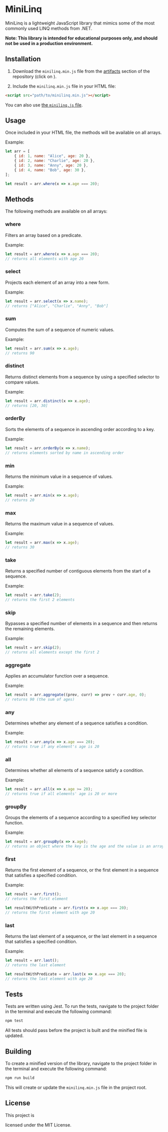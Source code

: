 # MiniLinq

MiniLinq is a lightweight JavaScript library that mimics some of the most commonly used LINQ methods from .NET.

**Note: This library is intended for educational purposes only, and should not be used in a production environment.**

## Installation

1. Download the `minilinq.min.js` file from the [artifacts](https://github.com/devcronberg/minilinq/actions/workflows/node.yml) section of the repository (click on ).

2. Include the `minilinq.min.js` file in your HTML file:

```html
<script src="path/to/minilinq.min.js"></script>
```

You can also use [the `minilinq.js` file](minilinq.js).


## Usage

Once included in your HTML file, the methods will be available on all arrays. 

Example:

```javascript
let arr = [
    { id: 1, name: "Alice", age: 20 },
    { id: 2, name: "Charlie", age: 20 },
    { id: 3, name: "Anny", age: 20 },
    { id: 4, name: "Bob", age: 30 },
];

let result = arr.where(x => x.age === 20);
```

## Methods

The following methods are available on all arrays:

### where

Filters an array based on a predicate.

Example:

```javascript
let result = arr.where(x => x.age === 20);
// returns all elements with age 20
```

### select

Projects each element of an array into a new form.

Example:

```javascript
let result = arr.select(x => x.name);
// returns ["Alice", "Charlie", "Anny", "Bob"]
```

### sum

Computes the sum of a sequence of numeric values.

Example:

```javascript
let result = arr.sum(x => x.age);
// returns 90
```

### distinct

Returns distinct elements from a sequence by using a specified selector to compare values.

Example:

```javascript
let result = arr.distinct(x => x.age);
// returns [20, 30]
```

### orderBy

Sorts the elements of a sequence in ascending order according to a key.

Example:

```javascript
let result = arr.orderBy(x => x.name);
// returns elements sorted by name in ascending order
```

### min

Returns the minimum value in a sequence of values.

Example:

```javascript
let result = arr.min(x => x.age);
// returns 20
```

### max

Returns the maximum value in a sequence of values.

Example:

```javascript
let result = arr.max(x => x.age);
// returns 30
```

### take

Returns a specified number of contiguous elements from the start of a sequence.

Example:

```javascript
let result = arr.take(2);
// returns the first 2 elements
```

### skip

Bypasses a specified number of elements in a sequence and then returns the remaining elements.

Example:

```javascript
let result = arr.skip(2);
// returns all elements except the first 2
```

### aggregate

Applies an accumulator function over a sequence.

Example:

```javascript
let result = arr.aggregate((prev, curr) => prev + curr.age, 0);
// returns 90 (the sum of ages)
```

### any

Determines whether any element of a sequence satisfies a condition.

Example:

```javascript
let result = arr.any(x => x.age === 20);
// returns true if any element's age is 20
```

### all

Determines whether all elements of a sequence satisfy a condition.

Example:

```javascript
let result = arr.all(x => x.age >= 20);
// returns true if all elements' age is 20 or more
```

### groupBy

Groups the elements of a sequence according to a specified key selector function.

Example:

```javascript
let result = arr.groupBy(x => x.age);
// returns an object where the key is the age and the value is an array of elements with that age
```

### first

Returns the first element of a sequence, or the first element in a sequence that satisfies a specified condition.

Example:

```javascript
let result = arr.first();
// returns the first element

let resultWithPredicate = arr.first(x => x.age === 20);
// returns the first element with age 20
```

### last

Returns the last element of a sequence, or the last element in a sequence that satisfies a specified condition.

Example:

```javascript
let result = arr.last();
// returns the last element

let resultWithPredicate = arr.last(x => x.age === 20);
// returns the last element with age 20
```

## Tests

Tests are written using Jest. To run the tests, navigate to the project folder in the terminal and execute the following command:

```bash
npm test
```

All tests should pass before the project is built and the minified file is updated.

## Building

To create a minified version of the library, navigate to the project folder in the terminal and execute the following command:

```bash
npm run build
```

This will create or update the `minilinq.min.js` file in the project root.

## License

This project is

 licensed under the MIT License.